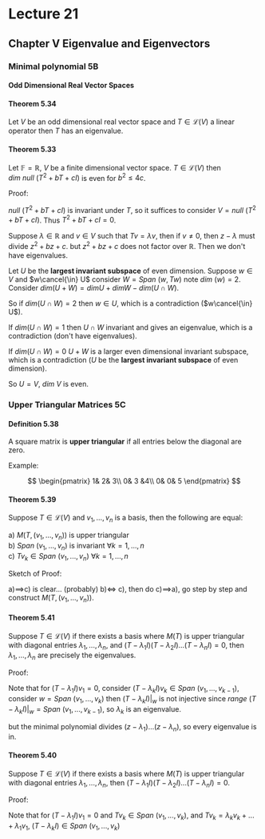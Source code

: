 # Lecture 21

## Chapter V Eigenvalue and Eigenvectors

### Minimal polynomial 5B

#### Odd Dimensional Real Vector Spaces

#### Theorem 5.34

Let $V$ be an odd dimensional real vector space and $T\in \mathscr{L}(V)$ a linear operator then $T$ has an eigenvalue.

#### Theorem 5.33

Let $\mathbb{F}=\mathbb{R}$, $V$ be a finite dimensional vector space. $T\in\mathscr{L}(V)$ then $dim\ null\ (T^2+bT+cI)$ is even for $b^2\leq 4c$.

Proof:

$null\ (T^2+bT+cI)$ is invariant under $T$, so it suffices to consider $V=null\ (T^2+bT+cI)$. Thus $T^2+bT+cI=0$.

Suppose $\lambda \in \mathbb{R}$ and $v\in V$ such that $Tv=\lambda v$, then if $v\neq 0$, then $z-\lambda$ must divide $z^2+bz+c$. but $z^2+bz+c$ does not factor over $\mathbb{R}$. Then we don't have eigenvalues.

Let $U$ be the **largest invariant subspace** of even dimension. Suppose $w\in V$ and $w\cancel{\in} U$ consider $W=Span\ (w,Tw)$ note $dim\ (w)=2$. Consider $dim(U+W)=dim U+dim W-dim(U\cap W)$.

So if $dim(U\cap W)=2$ then $w\in U$, which is a contradiction ($w\cancel{\in} U$).

If $dim(U\cap W)=1$ then $U\cap W$ invariant and gives an eigenvalue, which is a contradiction (don't have eigenvalues).

If $dim(U\cap W)=0$ $U+W$ is a larger even dimensional invariant subspace, which is a contradiction ($U$ be the **largest invariant subspace** of even dimension).

So $U=V$, $dim\ V$ is even.

### Upper Triangular Matrices 5C

#### Definition 5.38

A square matrix is **upper triangular** if all entries below the diagonal are zero.

Example:

$$
\begin{pmatrix}
    1& 2& 3\\
    0& 3 &4\\
    0& 0& 5
\end{pmatrix}
$$

#### Theorem 5.39

Suppose $T\in \mathscr{L}(V)$ and $v_1,...,v_n$ is a basis, then the following are equal:

a) $M(T,(v_1,...,v_n))$ is upper triangular   
b) $Span\ (v_1,...,v_n)$ is invariant $\forall k=1,...,n$    
c) $Tv_k\in Span\ (v_1,...,v_n)$  $\forall k=1,...,n$   

Sketch of Proof:

a)$\implies$c) is clear... (probably) b)$\iff$ c), then do c)$\implies$a), go step by step and construct $M(T,(v_1,...,v_n))$.

#### Theorem 5.41

Suppose $T\in\mathscr{L}(V)$ if there exists a basis where $M(T)$ is upper triangular with diagonal entries $\lambda_1,...,\lambda_n$, and $(T-\lambda _1 I)(T-\lambda_2 I)...(T-\lambda_n I)=0$, then $\lambda_1,...,\lambda_n$ are precisely the eigenvalues.

Proof:

Note that for $(T-\lambda_1 I)v_1=0$, consider $(T-\lambda_k I)v_k\in Span\ (v_1,...,v_{k-1})$, consider $w=Span\ (v_1,...,v_k)$ then $(T-\lambda_k I)\vert_w$ is not injective since $range\ (T-\lambda_k I)\vert_w=Span\ (v_1,...,v_{k-1})$, so $\lambda_k$ is an eigenvalue.

but the minimal polynomial divides $(z-\lambda_1)...(z-\lambda_n)$, so every eigenvalue is in.

#### Theorem 5.40

Suppose $T\in\mathscr{L}(V)$ if there exists a basis where $M(T)$ is upper triangular with diagonal entries $\lambda_1,...,\lambda_n$, then $(T-\lambda _1 I)(T-\lambda_2 I)...(T-\lambda_n I)=0$.

Proof:

Note that for $(T-\lambda_1 I)v_1=0$ and $Tv_k\in Span\ (v_1,...,v_k)$, and $Tv_k=\lambda_k v_k+...+\lambda_1 v_1$, $(T-\lambda_k I)\in Span\ (v_1,...,v_k)$